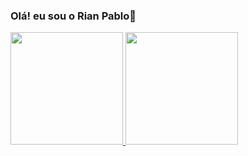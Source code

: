 ### Olá! eu sou o Rian Pablo👋
<div>
<a href="https://github.com/RianPablo0">
  <img height="180cm" src="https://github-readme-stats.vercel.app/api?username=RianPablo0&show_icons=true&theme=dracula&include_all_commits=true&count_private=true"/>
  <img height="180cm" src="https://github-readme-stats.vercel.app/api/top-langs/?username=RianPablo0&layout=compact&langs_count=16&theme=dracula"/>
</div>
